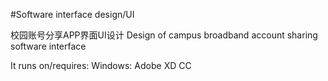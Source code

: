 #Software interface design/UI

校园账号分享APP界面UI设计
Design of campus broadband account sharing software interface

It runs on/requires:
  Windows: Adobe XD CC
